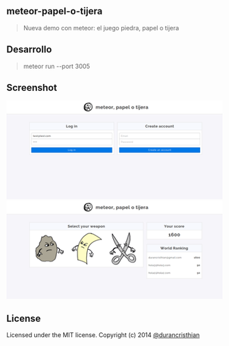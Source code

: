 meteor-papel-o-tijera
----------

> Nueva demo con meteor: el juego piedra, papel o tijera

Desarrollo
----------
> meteor run --port 3005

Screenshot
----------
![meteor-papel-o-tijera](https://raw.githubusercontent.com/durancristhian/meteor-papel-o-tijera/master/screenshots/website-1.png)
![meteor-papel-o-tijera](https://raw.githubusercontent.com/durancristhian/meteor-papel-o-tijera/master/screenshots/website-2.png)

License
----------
Licensed under the MIT license.
Copyright (c) 2014 [@durancristhian](https://twitter.com/DuranCristhian)